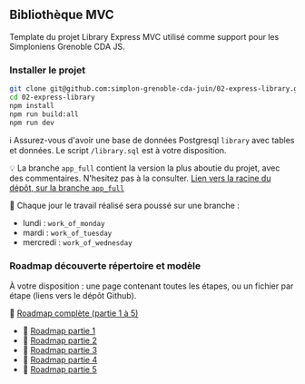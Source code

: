 ## Bibliothèque MVC

Template du projet Library Express MVC utilisé comme support pour les Simploniens Grenoble CDA JS.

### Installer le projet

```bash
git clone git@github.com:simplon-grenoble-cda-juin/02-express-library.git
cd 02-express-library
npm install
npm run build:all
npm run dev
```

ℹ️ Assurez-vous d'avoir une base de données Postgresql `library` avec tables et données. Le script `/library.sql` est à votre disposition.

💡 La branche `app_full` contient la version la plus aboutie du projet, avec des commentaires. N'hesitez pas à la consulter. [Lien vers la racine du dépôt, sur la branche `app_full`](https://github.com/simplon-grenoble-cda-juin/02-express-library/tree/app_full)

🌳 Chaque jour le travail réalisé sera poussé sur une branche :

- lundi : `work_of_monday`
- mardi : `work_of_tuesday`
- mercredi : `work_of_wednesday`

### Roadmap découverte répertoire et modèle

À votre disposition : une page contenant toutes les étapes, ou un fichier par étape (liens vers le dépôt Github). 

🔗 [Roadmap complète (partie 1 à 5)](https://github.com/simplon-grenoble-cda-juin/02-express-library/blob/app_full/docs/roadmap_full.md)

- 🔗 [Roadmap partie 1](https://github.com/simplon-grenoble-cda-juin/02-express-library/blob/app_full/docs/roadmap_part_1.md)
- 🔗 [Roadmap partie 2](https://github.com/simplon-grenoble-cda-juin/02-express-library/blob/app_full/docs/roadmap_part_2.md)
- 🔗 [Roadmap partie 3](https://github.com/simplon-grenoble-cda-juin/02-express-library/blob/app_full/docs/roadmap_part_3.md)
- 🔗 [Roadmap partie 4](https://github.com/simplon-grenoble-cda-juin/02-express-library/blob/app_full/docs/roadmap_part_4.md)
- 🔗 [Roadmap partie 5](https://github.com/simplon-grenoble-cda-juin/02-express-library/blob/app_full/docs/roadmap_part_5.md)


